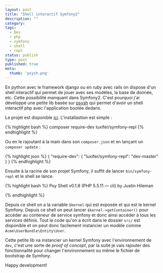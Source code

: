 ```yaml
---
layout: post
title: "Shell interactif Symfony2"
description: ""
category:
tags:
  - Dev
  - php
  - symfony
  - shell
  - repl
status: publish
type: post
published: true
meta:
  thumb: 'psysh.png'
---
```

En python avec le framework django ou en ruby avec rails on dispose d'un shell interactif qui permet de jouer avec ses modèles, la base de donnée, etc. Cette possibilité manquant dans Symfony2. C'est pourquoi j'ai développé une petite lib basée sur [psysh](http://psysh.org/) qui permet d'avoir un shell interactif php avec l'application bootée dedans.
<!--break-->
Le projet est disponible [ici](https://github.com/luxifer/symfony-repl). L'installastion est simple :

{% highlight bash %}
composer require-dev luxifer/symfony-repl
{% endhighlight %}

Ou en le rajoutant à la main dans son `composer.json` et en lançant un `composer update` :

{% highlight json %}
{
    "require-dev": {
        "luxifer/symfony-repl": "dev-master"
    }
}
{% endhighlight %}

Ensuite à la racine de son projet Symfony, il suffit de lancer `bin/symfony-repl` et le shell se lance.

{% highlight bash %}
Psy Shell v0.1.8 (PHP 5.5.11 — cli) by Justin Hileman
>>>
{% endhighlight %}

Depuis ce shell on a la variable `$kernel` qui est exposée et qui est le kernel Symfony. Depuis ce shell on peut lancer `$kernel->getContainer()` pour accéder au conteneur de service symfony et donc ainsi accéder à tous les services définis. Tout le code qu'on a écrit dans le dossier `src/` est disponible et on peut donc facilement instancier un modèle comme `Acme\UserBundle\Entity\User`.

Cette petite lib va instancier un kernel Symfony avec l'environnement de `dev`, c'est une sorte de _proof of concept_, par la suite je vais rajouter des fonctionnalité pour changer l'environnement ou même le fichier de bootstrap de Symfony.

Happy development!
